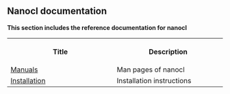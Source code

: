 ## Nanocl documentation

<strong>
This section includes the reference documentation for nanocl
</strong>

<table>
  <tr>
    <th>
      <img width="1000" height="1">
      <p>
        Title
      </p>
    </th>
    <th>
      <img width="1000" height="1">
      <p>
        Description
      </p>
    </th>
  </tr>
  <tr>
    <td>
      <a href="./manuals/">Manuals</a>
    </td>
    <td>
      Man pages of nanocl
    </td>
  </tr>
  <tr>
    <td>
      <a href="./installation/">Installation</a>
    </td>
    <td>
      Installation instructions
    </td>
  </tr>
</table>
